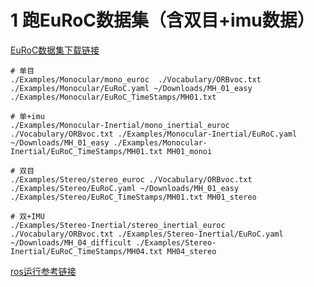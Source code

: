 # 1 跑EuRoC数据集（含双目+imu数据）
[EuRoC数据集下载链接](https://projects.asl.ethz.ch/datasets/doku.php?id=kmavvisualinertialdatasets#downloads)
```
# 单目
./Examples/Monocular/mono_euroc  ./Vocabulary/ORBvoc.txt ./Examples/Monocular/EuRoC.yaml ~/Downloads/MH_01_easy ./Examples/Monocular/EuRoC_TimeStamps/MH01.txt

# 单+imu
./Examples/Monocular-Inertial/mono_inertial_euroc ./Vocabulary/ORBvoc.txt ./Examples/Monocular-Inertial/EuRoC.yaml ~/Downloads/MH_01_easy ./Examples/Monocular-Inertial/EuRoC_TimeStamps/MH01.txt MH01_monoi

# 双目
./Examples/Stereo/stereo_euroc ./Vocabulary/ORBvoc.txt ./Examples/Stereo/EuRoC.yaml ~/Downloads/MH_01_easy ./Examples/Stereo/EuRoC_TimeStamps/MH01.txt MH01_stereo

# 双+IMU
./Examples/Stereo-Inertial/stereo_inertial_euroc ./Vocabulary/ORBvoc.txt ./Examples/Stereo-Inertial/EuRoC.yaml ~/Downloads/MH_04_difficult ./Examples/Stereo-Inertial/EuRoC_TimeStamps/MH04.txt MH04_stereo
```

[ros运行参考链接](https://rupingcen.blog.csdn.net/article/details/115690725?spm=1001.2101.3001.6650.10&utm_medium=distribute.pc_relevant.none-task-blog-2%7Edefault%7EBlogCommendFromBaidu%7Edefault-10.essearch_pc_relevant&depth_1-utm_source=distribute.pc_relevant.none-task-blog-2%7Edefault%7EBlogCommendFromBaidu%7Edefault-10.essearch_pc_relevant)
